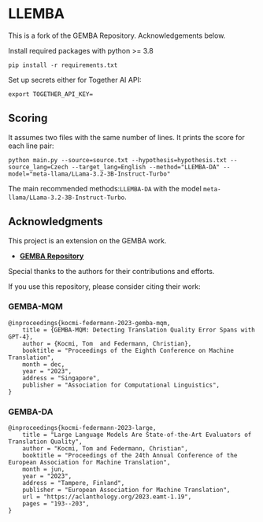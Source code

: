 # LLEMBA

This is a fork of the GEMBA Repository. Acknowledgements below.

Install required packages with python >= 3.8 

```
pip install -r requirements.txt
```

Set up secrets either for Together AI API: 

```
export TOGETHER_API_KEY=
```

## Scoring

It assumes two files with the same number of lines. It prints the score for each line pair:

```
python main.py --source=source.txt --hypothesis=hypothesis.txt --source_lang=Czech --target_lang=English --method="LLEMBA-DA" --model="meta-llama/LLama-3.2-3B-Instruct-Turbo"
```

The main recommended methods:`LLEMBA-DA` with the model `meta-llama/LLama-3.2-3B-Instruct-Turbo`.


## Acknowledgments

This project is an extension on the GEMBA work.

- **[GEMBA Repository](https://github.com/MicrosoftTranslator/GEMBA/)** 

Special thanks to the authors for their contributions and efforts.

If you use this repository, please consider citing their work:

### GEMBA-MQM 

    @inproceedings{kocmi-federmann-2023-gemba-mqm,
        title = {GEMBA-MQM: Detecting Translation Quality Error Spans with GPT-4},
        author = {Kocmi, Tom  and Federmann, Christian},
        booktitle = "Proceedings of the Eighth Conference on Machine Translation",
        month = dec,
        year = "2023",
        address = "Singapore",
        publisher = "Association for Computational Linguistics",
    }

### GEMBA-DA

    @inproceedings{kocmi-federmann-2023-large,
        title = "Large Language Models Are State-of-the-Art Evaluators of Translation Quality",
        author = "Kocmi, Tom and Federmann, Christian",
        booktitle = "Proceedings of the 24th Annual Conference of the European Association for Machine Translation",
        month = jun,
        year = "2023",
        address = "Tampere, Finland",
        publisher = "European Association for Machine Translation",
        url = "https://aclanthology.org/2023.eamt-1.19",
        pages = "193--203",
    }

